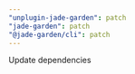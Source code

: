 ```yaml
---
"unplugin-jade-garden": patch
"jade-garden": patch
"@jade-garden/cli": patch
---
```


Update dependencies
